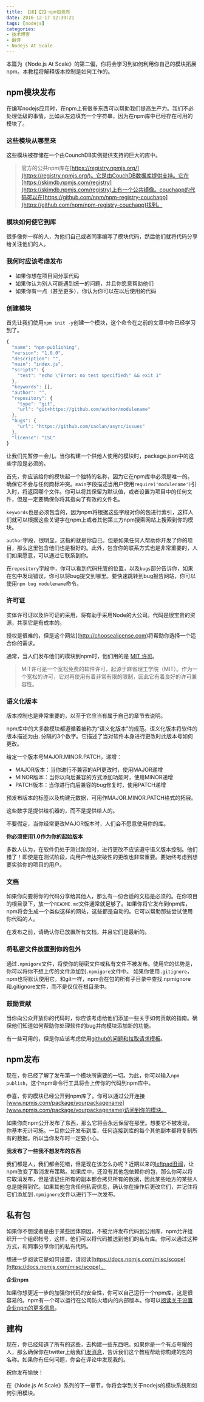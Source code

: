 ```yaml
---
title: 【译】【2】npm包发布
date: 2016-12-17 12:39:21
tags: [nodejs]
categories:
- 技术博客
- 翻译
- Nodejs At Scale
---
```


本篇为《Node.js At Scale》的第二偏，你将会学习到如何利用你自己的模块拓展npm。本教程将解释版本控制是如何工作的。

<!--more-->

## npm模块发布
在编写nodejs应用时，在npm上有很多东西可以帮助我们提高生产力。我们不必处理低级的事情，比如从左边填充一个字符串，因为在npm库中已经存在可用的模块了。

### 这些模块从哪里来
这些模块被存储在一个由CounchDB实例提供支持的巨大的库中。

> 官方的公共npm库在[https://registry.npmjs.org/](https://registry.npmjs.org/)。它是由CouchDB数据库提供支持。它在[https://skimdb.npmjs.com/registry](https://skimdb.npmjs.com/registry)上有一个公共镜像。couchapp的代码可以在[https://github.com/npm/npm-registry-couchapp](https://github.com/npm/npm-registry-couchapp)找到。
> 

### 模块如何使它到库
很多像你一样的人，为他们自己或者同事编写了模块代码，然后他们就将代码分享给关注他们的人。

### 我何时应该考虑发布
* 如果你想在项目间分享代码
* 如果你认为别人可能遇到统一的问题，并且你愿意帮助他们
* 如果你有一点（甚至更多），你认为你可以在以后使用的代码

### 创建模块
首先让我们使用`npm init -y`创建一个模块，这个命令在之前的文章中你已经学习到了。

```js
{
  "name": "npm-publishing",
  "version": "1.0.0",
  "description": "",
  "main": "index.js",
  "scripts": {
    "test": "echo \"Error: no test specified\" && exit 1"
  },
  "keywords": [],
  "author": "",
  "repository": {
    "type": "git",
    "url": "git+https://github.com/author/modulename"
  },
  "bugs": {
    "url": "https://github.com/caolan/async/issues"
  },
  "license": "ISC"
}
```

让我们先暂停一会儿。当你构建一个供他人使用的模块时，package.json中的这些字段是必须的。

首先，你应该给你的模块起一个独特的名称，因为它在npm库中必须是唯一的。确保它不会与任何商标冲突。`main`字段描述当用户使用`require('modulename')`引入时，将返回哪个文件。你可以将其保留为默认值，或者设置为项目中的任何文件，但是一定要确保你将其指向了有效的文件名。

`keywords`也是必须包含的，因为npm将根据这些字段对你的包进行索引，这样人们就可以根据这些关键字在npm上或者其他第三方npm搜索网站上搜索到你的模块。

`author`字段，很明显，这指的就是你自己。但是如果任何人帮助你开发了你的项目，那么这里包含他们也是极好的。此外，包含你的联系方式也是非常重要的，人们如果愿意，可以通过它联系到你。

在`repository`字段中，你可以看到代码托管的位置，以及`bugs`部分告诉你，如果在包中发现错误，你可以将bug提交到哪里。要快速跳转到bug报告网站，你可以使用`npm bug modulename`命令。

### 许可证
实体许可证以及许可证的采用，将有助于采用Node的大公司。代码是很宝贵的资源，共享它是有成本的。

授权是很难的，但是这个网站](http://choosealicense.com)将帮助你选择一个适合你的需求。

通常，当人们发布他们的模块到npm时，他们用的是 [MIT 许可](https://opensource.org/licenses/MIT)。

> MIT许可是一个宽松免费的软件许可，起源于麻省理工学院（MIT）。作为一个宽松的许可，它对再使用有着非常有限的限制，因此它有着良好的许可兼容性。

### 语义化版本
版本控制也是非常重要的，以至于它应当有属于自己的章节去说明。

npm库中的大多数模块都遵循着被称为“语义化版本”的规范。语义化版本将软件的版本描述为由`.`分隔的3个数字。它描述了当对软件本身进行更改时此版本号如何更改。

给定一个版本号MAJOR.MINOR.PATCH，递增：
* MAJOR版本：当你进行不兼容的API更改时，使用MAJOR递增
* MINOR版本：当你以向后兼容的方式添加功能时，使用MINOR递增
* PATCH版本：当你进行向后兼容的bug修复时，使用PATCH递增

预发布版本的标签以及构建元数据，可用作MAJOR.MINOR.PATCH格式的拓展。

这些数字是提供给机器的，而不是提供给人的。

不要假定，当你经常更改MAJOR版本时，人们会不愿意使用你的库。

**你必须使用1.0作为你的起始版本**

多数人认为，在软件仍处于测试阶段时，进行更改不应该遵守语义版本控制。他们错了！即使是在测试阶段，向用户传达突破性的更改也非常重要。要始终考虑到想要实验你的项目的用户。

### 文档
如果你向要将你的代码分享给其他人，那么有一份合适的文档是必须的。在你项目的根目录下，放一个`README.md`文件通常就足够了。如果你将它发布到npm库，npm将会生成一个类似这样的网站，这些都是自动的。它可以帮助那些尝试使用你代码的人。

在发布之前，请确认你已放置所有文档，并且它们是最新的。

### 将私密文件放置到你的包外
通过`.npmigore`文件，将使你的秘密文件或私有文件不被发布。使用它的优势是，你可以将你不想上传的文件添加到`.npmigore`文件中。
如果你使用`.gitignore`，npm也将默认使用它。和git一样，npm会在包的所有子目录中查找.npmignore和.gitignore文件，而不是仅仅在根目录中。

### 鼓励贡献
当你向公众开放你的代码时，你应该考虑给他们添加一些关于如何贡献的指南。确保他们知道如何帮助你处理软件的bug并向模块添加新的功能。

有一些可用的，但是你应该考虑使用[github的问题和拉取请求模板](https://github.com/blog/2111-issue-and-pull-request-templates)。

## npm发布
现在，你已经了解了发布第一个模块所需要的一切。为此，你可以输入`npm publish`，这个npm命令行工具将会上传你的代码到npm库中。

恭喜，你的模块已经公开到npm库了。你可以通过公开连接[www.npmjs.com/package/yourpackagename](www.npmjs.com/package/yourpackagename)访问到你的模块。

如果你向npm公开发布了东西，那么它将会永远保留在那里。想要它不被发现，你基本无计可施。一旦你公开发布到库，任何连接到库的每个其他副本都将复制所有的数据。所以当你发布时一定要小心。

**我发布了一些我不想发布的东西**

我们都是人，我们都会犯错，但是现在该怎么办呢？近期以来的[leftpad丑闻](http://blog.npmjs.org/post/141577284765/kik-left-pad-and-npm)，让npm改变了取消发布策略。如果库中，还没有其他包依赖你的包，那么你可以将它取消发布，但是请记住所有的副本都会拷贝所有的数据，因此某些地方的某些人总是能得到它。如果其他包含任何私密信息，确认你在操作后更改它们，并记住将它们添加到`.npmignore`文件以进行下一次发布。

## 私有包
如果你不想或者是由于某些团体原因，不被允许发布代码到公用库，npm允许组织开一个组织帐号，这样，他们可以将代码推送到他们的私有库。你可以通过这种方式，和同事分享你们的私有代码。

想进一步阅读它是如何设置，请阅读[https://docs.npmjs.com/misc/scope](https://docs.npmjs.com/misc/scope)。

**企业npm**

如果你想更近一步的加强你代码的安全性，你可以自己运行一个npm库，这是很容易的。npm有一个可以运行在公司防火墙内的内部版本。你可以[阅读关于设置企业npm的更多信息](https://www.npmjs.com/enterprise)。

## 建构
现在，你已经知道了所有的这些，去构建一些东西吧。如果你是一个有点夸耀的人，那么确保你在twitter上给我们[发消息](https://twitter.com/risingstack)，告诉我们这个教程帮助你构建的包的名称。如果你有任何问题，你会在评论中发现我的。

祝你发布愉快！

在《Node.js At Scale》系列的下一章节，你将会学到关于nodejs的模块系统和如何引用模块。

